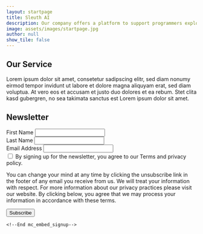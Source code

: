 ```yaml
---
layout: startpage
title: Sleuth AI
description: Our company offers a platform to support programmers exploring and testing trading strategies involving alternative, unstructured data in combination with AI and ML.
image: assets/images/startpage.jpg
author: null
show_tile: false
---
```


<section class="startpage-text">
    <h2>Our Service</h2>
    <p>
        Lorem ipsum dolor sit amet, consetetur sadipscing elitr, sed diam nonumy eirmod tempor invidunt ut labore et dolore magna aliquyam erat, sed diam voluptua. At vero eos et accusam et justo duo dolores et ea rebum. Stet clita kasd gubergren, no sea takimata sanctus est Lorem ipsum dolor sit amet. 
    </p>
</section>


<!--<section class="supported-by">
    <h2>Currently taking part in</h2>
    <img src="{% link assets/images/Edventure.png %}" alt="Edventure Logo" />
</section>-->


<section class="newsletter">
    <h2>Newsletter</h2>
    <!-- Begin Mailchimp Signup Form -->
    <div id="mc_embed_signup">
        <form action="https://campus02.us2.list-manage.com/subscribe/post?u=1301fa64a2850c5c9e9fc4de7&amp;id=8156420238" method="post" id="mc-embedded-subscribe-form" name="mc-embedded-subscribe-form" class="validate" target="_blank">
            <div id="mc_embed_signup_scroll">
                <div class="field half first">
                    <label for="mce-FNAME">First Name</label>
                    <input type="text" value="" name="FNAME" class="required" id="mce-FNAME" required>
                </div>
                <div class="field half first">
                    <label for="mce-LNAME">Last Name</label>
                    <input type="text" value="" name="LNAME" class="required" id="mce-LNAME" required>
                </div>
                <div class="mc-field-group">
                    <label for="mce-EMAIL">Email Address</label>
                    <input type="email" value="" name="EMAIL" class="required email" id="mce-EMAIL" required>
                </div>
                <div id="mergeRow-gdpr" class="mergeRow gdpr-mergeRow content__gdprBlock mc-field-group">
                    <div class="content__gdpr">
                        <label class="checkbox subfield" for="gdpr_16864">
                            <input type="checkbox" id="gdpr_16864" name="gdpr[16864]" value="Y" class="av-checkbox gdpr" required>
                            <label for="gdpr_16864">By signing up for the newsletter, you agree to our Terms and privacy policy.</label>
                        </label>
                        <p>You can change your mind at any time by clicking the unsubscribe link in the footer of any email you receive from us. We will treat your information with respect. For more information about our privacy practices please visit our website. By clicking below, you agree that we may process your information in accordance with these terms.</p>
                    </div>
                </div>
                <div id="mce-responses" class="clear">
                    <div class="response" id="mce-error-response" style="display:none"></div>
                    <div class="response" id="mce-success-response" style="display:none"></div>
                </div>    <!-- real people should not fill this in and expect good things - do not remove this or risk form bot signups-->
                <div style="position: absolute; left: -5000px;" aria-hidden="true"><input type="text" name="b_1301fa64a2850c5c9e9fc4de7_8156420238" tabindex="-1" value=""></div>
                <div class="clear"><input type="submit" value="Subscribe" name="subscribe" id="mc-embedded-subscribe" class="button is-dark"></div>
            </div>
        </form>
    </div>

    <!--End mc_embed_signup-->
</section>

